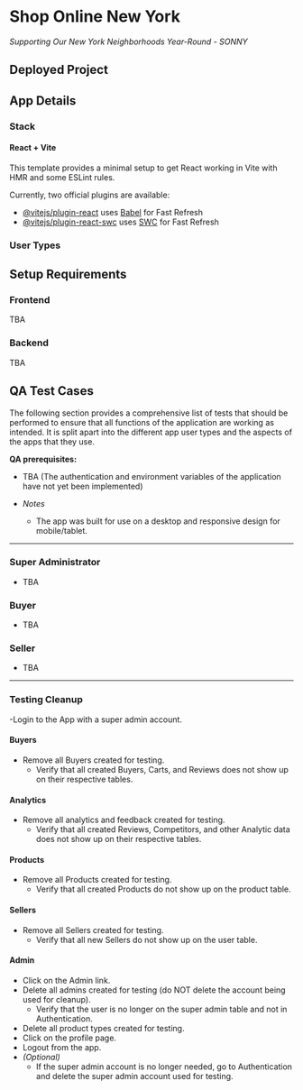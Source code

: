 # Shop Online New York

_Supporting Our New York Neighborhoods Year-Round - SONNY_

## Deployed Project

## App Details

### Stack

#### React + Vite

This template provides a minimal setup to get React working in Vite with HMR and some ESLint rules.

Currently, two official plugins are available:

- [@vitejs/plugin-react](https://github.com/vitejs/vite-plugin-react/blob/main/packages/plugin-react/README.md) uses [Babel](https://babeljs.io/) for Fast Refresh
- [@vitejs/plugin-react-swc](https://github.com/vitejs/vite-plugin-react-swc) uses [SWC](https://swc.rs/) for Fast Refresh

### User Types

## Setup Requirements

### Frontend

TBA

### Backend

TBA

## QA Test Cases

The following section provides a comprehensive list of tests that should be performed to ensure that all functions of the application are working as intended. It is split apart into the different app user types and the aspects of the apps that they use.

**QA prerequisites:**

- TBA (The authentication and environment variables of the application have not yet been implemented)

- _Notes_
  - The app was built for use on a desktop and responsive design for mobile/tablet.

---

### Super Administrator

- TBA

### Buyer

- TBA

### Seller

- TBA

---

### Testing Cleanup

-Login to the App with a super admin account.

#### Buyers

- Remove all Buyers created for testing.
  - Verify that all created Buyers, Carts, and Reviews does not show up on their respective tables.

#### Analytics

- Remove all analytics and feedback created for testing.
  - Verify that all created Reviews, Competitors, and other Analytic data does not show up on their respective tables.

#### Products

- Remove all Products created for testing.
  - Verify that all created Products do not show up on the product table.

#### Sellers

- Remove all Sellers created for testing.
  - Verify that all new Sellers do not show up on the user table.

#### Admin

- Click on the Admin link.
- Delete all admins created for testing (do NOT delete the account being used for cleanup).
  - Verify that the user is no longer on the super admin table and not in Authentication.
- Delete all product types created for testing.
- Click on the profile page.
- Logout from the app.
- _(Optional)_
  - If the super admin account is no longer needed, go to Authentication and delete the super admin account used for testing.